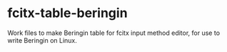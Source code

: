 # fcitx-table-beringin
Work files to make Beringin table for fcitx input method editor, for use to write Beringin on Linux. 
